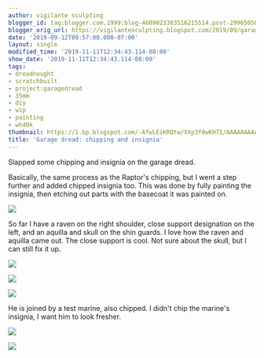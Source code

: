 ```yaml
---
author: vigilante sculpting
blogger_id: tag:blogger.com,1999:blog-4609023303516215514.post-2996505853201858332
blogger_orig_url: https://vigilantesculpting.blogspot.com/2019/09/garage-dread-chipping-and-insignia.html
date: '2019-09-12T09:57:00.000-07:00'
layout: single
modified_time: '2019-11-11T12:34:43.114-08:00'
show_date: '2019-11-11T12:34:43.114-08:00'
tags:
- dreadnought
- scratchbuilt
- project:garagedread
- 35mm
- diy
- wip
- painting
- wh40k
thumbnail: https://1.bp.blogspot.com/-AfwLEiKRQtw/XXp3f0wKH7I/AAAAAAAAAgk/PVvQtWBkmBAvPCa_80ki9kAvR07K2qDQwCEwYBhgL/s320-c/IMG_20190912_005947137.jpg
title: 'Garage dread: chipping and insignia'
---
```

Slapped some chipping and insignia on the garage dread.  
  
Basically, the same process as the Raptor's chipping, but I went a step
further and added chipped insignia too. This was done by fully painting
the insignia, then etching out parts with the basecoat it was painted
on.  
  

![](https://1.bp.blogspot.com/-AfwLEiKRQtw/XXp3f0wKH7I/AAAAAAAAAgk/PVvQtWBkmBAvPCa_80ki9kAvR07K2qDQwCEwYBhgL/s1600/IMG_20190912_005947137.jpg)

  
So far I have a raven on the right shoulder, close support designation
on the left, and an aquilla and skull on the shin guards. I love how the
raven and aquilla came out. The close support is cool. Not sure about
the skull, but I can still fix it up.  
  
  

![](https://1.bp.blogspot.com/-px0Irqs6Xrg/XXp3fbNyihI/AAAAAAAAAgo/WTACl3H52RQvyBYJ5U3-GxyML_Xf7M9jgCEwYBhgL/s1600/IMG_20190912_005825505.jpg)

  

![](https://1.bp.blogspot.com/-9XV6BnFHi_w/XXp3fWWEkTI/AAAAAAAAAgk/wOi2GBHbyJEyfgE0hdjNKt_tdQW3ZV__gCEwYBhgL/s1600/IMG_20190912_005833929.jpg)

![](https://1.bp.blogspot.com/-2sGF55sKqaE/XXp3fQ0QA8I/AAAAAAAAAgc/NtqglZzszTYXoG2z0URjpyoIO61RMqswwCEwYBhgL/s1600/IMG_20190912_005802612.jpg)

  
  
He is joined by a test marine, also chipped. I didn't chip the marine's
insignia, I want him to look fresher.  
  

![](https://1.bp.blogspot.com/-rTV2TgF6t6o/XXp3gN8TgfI/AAAAAAAAAgg/1fvVMoKmvnQus6ES1iC8KW887DMNJ3WcACEwYBhgL/s1600/IMG_20190912_010043145.jpg)

  

![](https://1.bp.blogspot.com/-OJI3hZrBQzs/XXp3gmbkZfI/AAAAAAAAAgo/uO6njpKRLoYcV88HBqnrxhTMjcPSARodwCEwYBhgL/s1600/IMG_20190912_010118307.jpg)

  
  
